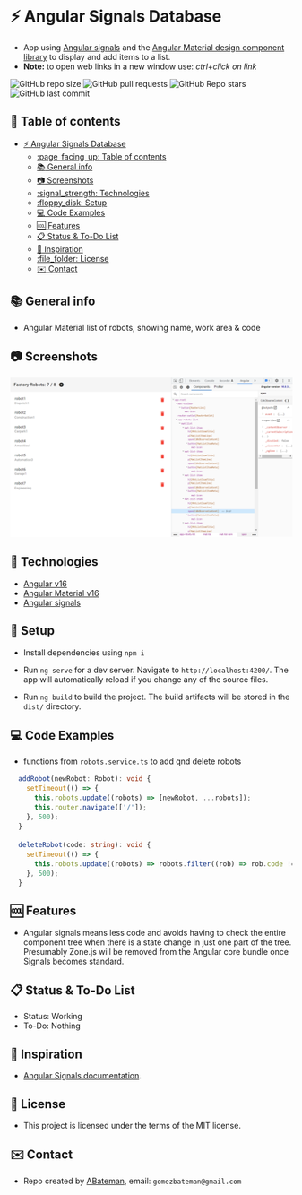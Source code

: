 # :zap: Angular Signals Database

* App using [Angular signals](https://angular.io/guide/signals) and the [Angular Material design component library](https://material.angular.io/) to display and add items to a list.
* **Note:** to open web links in a new window use: _ctrl+click on link_

![GitHub repo size](https://img.shields.io/github/repo-size/AndrewJBateman/angular-signals-database?style=plastic)
![GitHub pull requests](https://img.shields.io/github/issues-pr/AndrewJBateman/angular-signals-database?style=plastic)
![GitHub Repo stars](https://img.shields.io/github/stars/AndrewJBateman/angular-signals-database?style=plastic)
![GitHub last commit](https://img.shields.io/github/last-commit/AndrewJBateman/angular-signals-database?style=plastic)

## :page_facing_up: Table of contents

* [:zap: Angular Signals Database](#zap-angular-signals-database)
  * [:page\_facing\_up: Table of contents](#page_facing_up-table-of-contents)
  * [:books: General info](#books-general-info)
  * [:camera: Screenshots](#camera-screenshots)
  * [:signal\_strength: Technologies](#signal_strength-technologies)
  * [:floppy\_disk: Setup](#floppy_disk-setup)
  * [:computer: Code Examples](#computer-code-examples)
  * [:cool: Features](#cool-features)
  * [:clipboard: Status \& To-Do List](#clipboard-status--to-do-list)
  * [:clap: Inspiration](#clap-inspiration)
  * [:file\_folder: License](#file_folder-license)
  * [:envelope: Contact](#envelope-contact)

## :books: General info

* Angular Material list of robots, showing name, work area & code

## :camera: Screenshots

![Example screenshot](./img/robots.png)

## :signal_strength: Technologies

* [Angular v16](https://angular.io/)
* [Angular Material v16](https://material.angular.io/)
* [Angular signals](https://angular.io/guide/signals)

## :floppy_disk: Setup

* Install dependencies using `npm i`
* Run `ng serve` for a dev server. Navigate to `http://localhost:4200/`. The app will automatically reload if you change any of the source files.

* Run `ng build` to build the project. The build artifacts will be stored in the `dist/` directory.

## :computer: Code Examples

* functions from `robots.service.ts` to add qnd delete robots

```typescript
  addRobot(newRobot: Robot): void {
    setTimeout(() => {
      this.robots.update((robots) => [newRobot, ...robots]);
      this.router.navigate(['/']);
    }, 500);
  }

  deleteRobot(code: string): void {
    setTimeout(() => {
      this.robots.update((robots) => robots.filter((rob) => rob.code !== code));
    }, 500);
  }
```

## :cool: Features

* Angular signals means less code and avoids having to check the entire component tree when there is a state change in just one part of the tree. Presumably Zone.js will be removed from the Angular core bundle once Signals becomes standard.

## :clipboard: Status & To-Do List

* Status: Working
* To-Do: Nothing

## :clap: Inspiration

* [Angular Signals documentation](https://angular.io/guide/signals).

## :file_folder: License

* This project is licensed under the terms of the MIT license.

## :envelope: Contact

* Repo created by [ABateman](https://github.com/AndrewJBateman), email: `gomezbateman@gmail.com`
